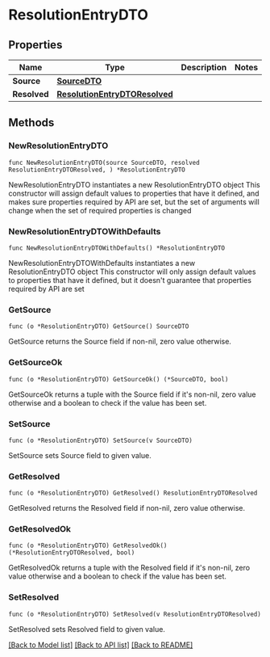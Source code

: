 # ResolutionEntryDTO

## Properties

Name | Type | Description | Notes
------------ | ------------- | ------------- | -------------
**Source** | [**SourceDTO**](SourceDTO.md) |  | 
**Resolved** | [**ResolutionEntryDTOResolved**](ResolutionEntryDTOResolved.md) |  | 

## Methods

### NewResolutionEntryDTO

`func NewResolutionEntryDTO(source SourceDTO, resolved ResolutionEntryDTOResolved, ) *ResolutionEntryDTO`

NewResolutionEntryDTO instantiates a new ResolutionEntryDTO object
This constructor will assign default values to properties that have it defined,
and makes sure properties required by API are set, but the set of arguments
will change when the set of required properties is changed

### NewResolutionEntryDTOWithDefaults

`func NewResolutionEntryDTOWithDefaults() *ResolutionEntryDTO`

NewResolutionEntryDTOWithDefaults instantiates a new ResolutionEntryDTO object
This constructor will only assign default values to properties that have it defined,
but it doesn't guarantee that properties required by API are set

### GetSource

`func (o *ResolutionEntryDTO) GetSource() SourceDTO`

GetSource returns the Source field if non-nil, zero value otherwise.

### GetSourceOk

`func (o *ResolutionEntryDTO) GetSourceOk() (*SourceDTO, bool)`

GetSourceOk returns a tuple with the Source field if it's non-nil, zero value otherwise
and a boolean to check if the value has been set.

### SetSource

`func (o *ResolutionEntryDTO) SetSource(v SourceDTO)`

SetSource sets Source field to given value.


### GetResolved

`func (o *ResolutionEntryDTO) GetResolved() ResolutionEntryDTOResolved`

GetResolved returns the Resolved field if non-nil, zero value otherwise.

### GetResolvedOk

`func (o *ResolutionEntryDTO) GetResolvedOk() (*ResolutionEntryDTOResolved, bool)`

GetResolvedOk returns a tuple with the Resolved field if it's non-nil, zero value otherwise
and a boolean to check if the value has been set.

### SetResolved

`func (o *ResolutionEntryDTO) SetResolved(v ResolutionEntryDTOResolved)`

SetResolved sets Resolved field to given value.



[[Back to Model list]](../README.md#documentation-for-models) [[Back to API list]](../README.md#documentation-for-api-endpoints) [[Back to README]](../README.md)


